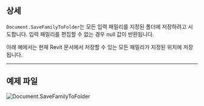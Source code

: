 ## 상세
`Document.SaveFamilyToFolder`는 모든 입력 패밀리를 지정된 폴더에 저장하려고 시도합니다. 입력 패밀리를 편집할 수 없는 경우 null 값이 반환됩니다.

아래 예에서는 현재 Revit 문서에서 저장할 수 있는 모든 패밀리가 지정된 위치에 저장됩니다.
___
## 예제 파일

![Document.SaveFamilyToFolder](./Revit.Application.Document.SaveFamilyToFolder_img.jpg)
